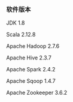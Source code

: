 ### 软件版本

JDK 1.8

Scala 2.12.8

Apache Hadoop 2.7.6

Apache Hive 2.3.7

Apache Spark 2.4.2

Apache Sqoop 1.4.7

Apache Zookeeper 3.6.2
